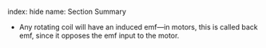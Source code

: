 index: hide
name: Section Summary

  * Any rotating coil will have an induced emf—in motors, this is called back emf, since it opposes the emf input to the motor.
